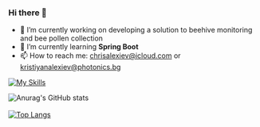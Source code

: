 ### Hi there 👋

- 🔭 I’m currently working on developing a solution to beehive monitoring and bee pollen collection 
- 🌱 I’m currently learning <b>Spring Boot</b>
- 📫 How to reach me: chrisalexiev@icloud.com or kristiyanalexiev@photonics.bg

[![My Skills](https://skillicons.dev/icons?i=cs,dotnet,java,spring,androidstudio,nodejs,typescript,react,mysql,docker,linux)](https://skillicons.dev)
<br>

![Anurag's GitHub stats](https://github-readme-stats.vercel.app/api?username=ChrisX21&rank_icon=github&show_icons=true&theme=dracula)
<br>
<br>
[![Top Langs](https://github-readme-stats.vercel.app/api/top-langs/?username=ChrisX21&layout=donut)](https://github.com/ChrisX21)

<br>
